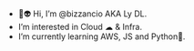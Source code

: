 - 👋👽 Hi, I’m @bizzancio AKA Ly DL.
-  I’m interested in Cloud ☁ & Infra.
-  I’m currently learning AWS, JS and Python🐍.

<!---
bizzancio/bizzancio is a ✨ special ✨ repository because its `README.md` (this file) appears on your GitHub profile.
You can click the Preview link to take a look at your changes.
--->
